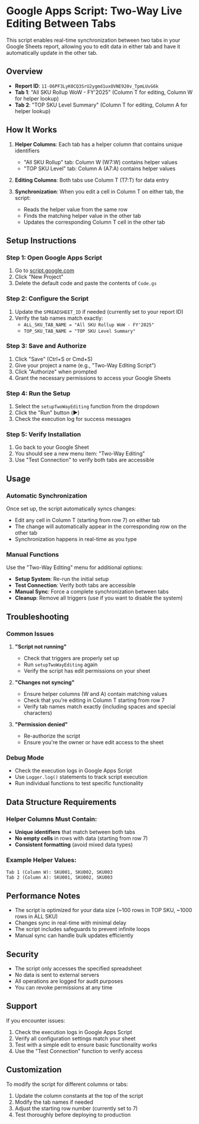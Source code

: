 # Google Apps Script: Two-Way Live Editing Between Tabs

This script enables real-time synchronization between two tabs in your Google Sheets report, allowing you to edit data in either tab and have it automatically update in the other tab.

## Overview

- **Report ID**: `1I-O6PF3LyK0CQ3SrU2ygmd1uxOVNE920v_TpmLUvG6k`
- **Tab 1**: "All SKU Rollup WoW - FY'2025" (Column T for editing, Column W for helper lookup)
- **Tab 2**: "TOP SKU Level Summary" (Column T for editing, Column A for helper lookup)

## How It Works

1. **Helper Columns**: Each tab has a helper column that contains unique identifiers
   - "All SKU Rollup" tab: Column W (W7:W) contains helper values
   - "TOP SKU Level" tab: Column A (A7:A) contains helper values

2. **Editing Columns**: Both tabs use Column T (T7:T) for data entry

3. **Synchronization**: When you edit a cell in Column T on either tab, the script:
   - Reads the helper value from the same row
   - Finds the matching helper value in the other tab
   - Updates the corresponding Column T cell in the other tab

## Setup Instructions

### Step 1: Open Google Apps Script
1. Go to [script.google.com](https://script.google.com)
2. Click "New Project"
3. Delete the default code and paste the contents of `Code.gs`

### Step 2: Configure the Script
1. Update the `SPREADSHEET_ID` if needed (currently set to your report ID)
2. Verify the tab names match exactly:
   - `ALL_SKU_TAB_NAME = "All SKU Rollup WoW - FY'2025"`
   - `TOP_SKU_TAB_NAME = "TOP SKU Level Summary"`

### Step 3: Save and Authorize
1. Click "Save" (Ctrl+S or Cmd+S)
2. Give your project a name (e.g., "Two-Way Editing Script")
3. Click "Authorize" when prompted
4. Grant the necessary permissions to access your Google Sheets

### Step 4: Run the Setup
1. Select the `setupTwoWayEditing` function from the dropdown
2. Click the "Run" button (▶️)
3. Check the execution log for success messages

### Step 5: Verify Installation
1. Go back to your Google Sheet
2. You should see a new menu item: "Two-Way Editing"
3. Use "Test Connection" to verify both tabs are accessible

## Usage

### Automatic Synchronization
Once set up, the script automatically syncs changes:
- Edit any cell in Column T (starting from row 7) on either tab
- The change will automatically appear in the corresponding row on the other tab
- Synchronization happens in real-time as you type

### Manual Functions
Use the "Two-Way Editing" menu for additional options:

- **Setup System**: Re-run the initial setup
- **Test Connection**: Verify both tabs are accessible
- **Manual Sync**: Force a complete synchronization between tabs
- **Cleanup**: Remove all triggers (use if you want to disable the system)

## Troubleshooting

### Common Issues

1. **"Script not running"**
   - Check that triggers are properly set up
   - Run `setupTwoWayEditing` again
   - Verify the script has edit permissions on your sheet

2. **"Changes not syncing"**
   - Ensure helper columns (W and A) contain matching values
   - Check that you're editing in Column T starting from row 7
   - Verify tab names match exactly (including spaces and special characters)

3. **"Permission denied"**
   - Re-authorize the script
   - Ensure you're the owner or have edit access to the sheet

### Debug Mode
- Check the execution logs in Google Apps Script
- Use `Logger.log()` statements to track script execution
- Run individual functions to test specific functionality

## Data Structure Requirements

### Helper Columns Must Contain:
- **Unique identifiers** that match between both tabs
- **No empty cells** in rows with data (starting from row 7)
- **Consistent formatting** (avoid mixed data types)

### Example Helper Values:
```
Tab 1 (Column W): SKU001, SKU002, SKU003
Tab 2 (Column A): SKU001, SKU002, SKU003
```

## Performance Notes

- The script is optimized for your data size (~100 rows in TOP SKU, ~1000 rows in ALL SKU)
- Changes sync in real-time with minimal delay
- The script includes safeguards to prevent infinite loops
- Manual sync can handle bulk updates efficiently

## Security

- The script only accesses the specified spreadsheet
- No data is sent to external servers
- All operations are logged for audit purposes
- You can revoke permissions at any time

## Support

If you encounter issues:
1. Check the execution logs in Google Apps Script
2. Verify all configuration settings match your sheet
3. Test with a simple edit to ensure basic functionality works
4. Use the "Test Connection" function to verify access

## Customization

To modify the script for different columns or tabs:
1. Update the column constants at the top of the script
2. Modify the tab names if needed
3. Adjust the starting row number (currently set to 7)
4. Test thoroughly before deploying to production
